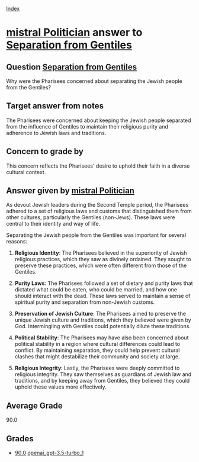 
[Index](../../../index.md)
# [mistral Politician](../../answering_models/mistral_Politician.md) answer to [Separation from Gentiles](../../questions/Separation_from_Gentiles.md)

## Question [Separation from Gentiles](../../questions/Separation_from_Gentiles.md)
Why were the Pharisees concerned about separating the Jewish people from the Gentiles?

## Target answer from notes
The Pharisees were concerned about keeping the Jewish people separated from the influence of Gentiles to maintain their religious purity and adherence to Jewish laws and traditions.

## Concern to grade by
This concern reflects the Pharisees' desire to uphold their faith in a diverse cultural context.

## Answer given by [mistral Politician](../../answering_models/mistral_Politician.md)
 As devout Jewish leaders during the Second Temple period, the Pharisees adhered to a set of religious laws and customs that distinguished them from other cultures, particularly the Gentiles (non-Jews). These laws were central to their identity and way of life.

Separating the Jewish people from the Gentiles was important for several reasons:

1. **Religious Identity**: The Pharisees believed in the superiority of Jewish religious practices, which they saw as divinely ordained. They sought to preserve these practices, which were often different from those of the Gentiles.

2. **Purity Laws**: The Pharisees followed a set of dietary and purity laws that dictated what could be eaten, who could be married, and how one should interact with the dead. These laws served to maintain a sense of spiritual purity and separation from non-Jewish customs.

3. **Preservation of Jewish Culture**: The Pharisees aimed to preserve the unique Jewish culture and traditions, which they believed were given by God. Intermingling with Gentiles could potentially dilute these traditions.

4. **Political Stability**: The Pharisees may have also been concerned about political stability in a region where cultural differences could lead to conflict. By maintaining separation, they could help prevent cultural clashes that might destabilize their community and society at large.

5. **Religious Integrity**: Lastly, the Pharisees were deeply committed to religious integrity. They saw themselves as guardians of Jewish law and traditions, and by keeping away from Gentiles, they believed they could uphold these values more effectively.

## Average Grade
90.0

## Grades
 * [90.0](./Separation_from_Gentiles_grades/openai_gpt-3.5-turbo_1.md) [openai_gpt-3.5-turbo_1](../../grading_models/openai_gpt-3.5-turbo_1.md)
